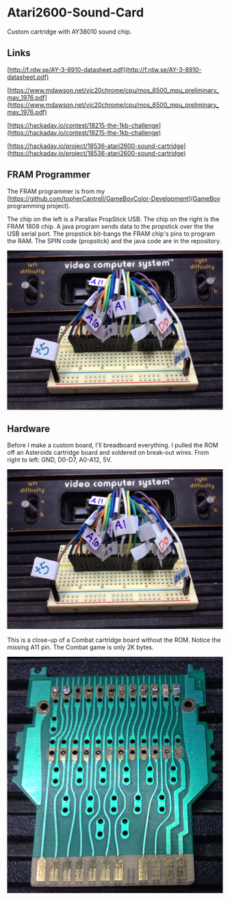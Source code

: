 # Atari2600-Sound-Card
Custom cartridge with AY38010 sound chip.

## Links

[http://f.rdw.se/AY-3-8910-datasheet.pdf](http://f.rdw.se/AY-3-8910-datasheet.pdf)

[https://www.mdawson.net/vic20chrome/cpu/mos_6500_mpu_preliminary_may_1976.pdf](https://www.mdawson.net/vic20chrome/cpu/mos_6500_mpu_preliminary_may_1976.pdf)

[https://hackaday.io/contest/18215-the-1kb-challenge](https://hackaday.io/contest/18215-the-1kb-challenge)

[https://hackaday.io/project/18536-atari2600-sound-cartridge](https://hackaday.io/project/18536-atari2600-sound-cartridge)

## FRAM Programmer

The FRAM programmer is from my [https://github.com/topherCantrell/GameBoyColor-Development](GameBoy programming project).

The chip on the left is a Parallax PropStick USB. The chip on the right is the FRAM 1808 chip. A java program sends data to the propstick over
the the USB serial port. The propstick bit-bangs the FRAM chip's pins to program the RAM. The SPIN code (propstick) and the java code are in the repository.

![](https://github.com/topherCantrell/Atari2600-Sound-Card/blob/master/art/breakout.jpg)


## Hardware

Before I make a custom board, I'll breadboard everything. I pulled the ROM off an Asteroids cartridge board
and soldered on break-out wires. From right to left: GND, D0-D7, A0-A12, 5V. 

![](https://github.com/topherCantrell/Atari2600-Sound-Card/blob/master/art/breakout.jpg)

This is a close-up of a Combat cartridge board without the ROM. Notice the missing A11 pin. The Combat game
is only 2K bytes.

![](https://github.com/topherCantrell/Atari2600-Sound-Card/blob/master/art/combat.jpg)


